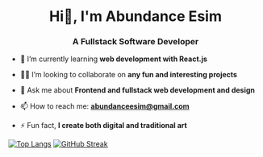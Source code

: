 <h1 align="center">Hi👋, I'm Abundance Esim</h1>
<h3 align="center">A Fullstack Software Developer </h3>

- 🌱 I’m currently learning **web development with React.js**
  
- 🤝🏼 I’m looking to collaborate on **any fun and interesting projects**

- 💬 Ask me about **Frontend and fullstack web development and design**
  
- 📫 How to reach me: **abundanceesim@gmail.com**
  
- ⚡ Fun fact, **I create both digital and traditional art**
  
<!-- ### Hi there, I'm Abundance, a full-stack software developer. Welcome to my Github! 👋 -->

[![Top Langs](https://github-readme-stats.vercel.app/api/top-langs/?username=abundanceesim&layout=compact)](https://github.com/abundanceesim)   [![GitHub Streak](https://streak-stats.demolab.com?user=abundanceesim)](https://git.io/streak-stats)

<!--![Abundance's GitHub stats](https://github-readme-stats.vercel.app/api?username=abundanceesim&show_icons=true&theme=dark)-->

<!--
**abundanceesim/abundanceesim** is a ✨ _special_ ✨ repository because its `README.md` (this file) appears on your GitHub profile.

Here are some ideas to get you started:

- 🔭 I’m currently working on ...
- 🌱 I’m currently learning ...
- 👯 I’m looking to collaborate on ...
- 🤔 I’m looking for help with ...
- 💬 Ask me about ...
- 📫 How to reach me: ...
- 😄 Pronouns: ...
- ⚡ Fun fact: ...
-->
